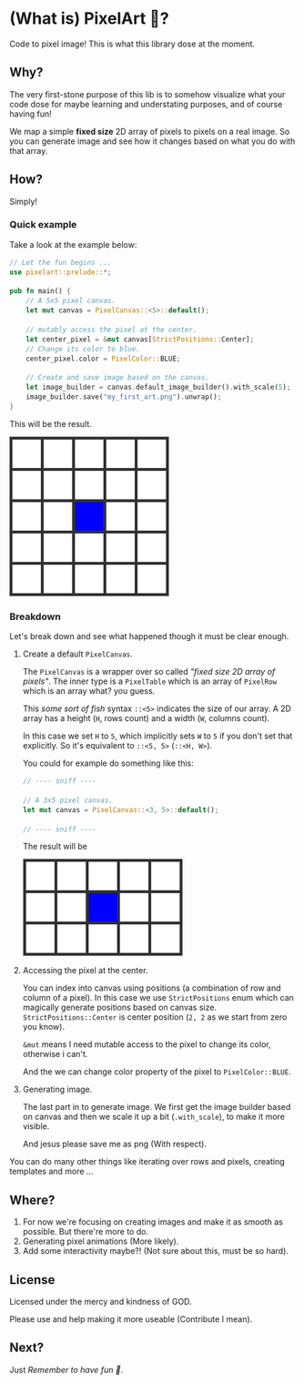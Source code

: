 # (What is) PixelArt 👾?

Code to pixel image! This is what this library dose at the moment.

## Why?

The very first-stone purpose of this lib is to somehow visualize what your code
dose for maybe learning and understating purposes, and of course having fun!

We map a simple **fixed size** 2D array of pixels to pixels on a real image. So you
can generate image and see how it changes based on what you do with that array.

## How?

Simply!

### Quick example

Take a look at the example below:

```rust
// Let the fun begins ...
use pixelart::prelude::*;

pub fn main() {
    // A 5x5 pixel canvas.
    let mut canvas = PixelCanvas::<5>::default();

    // mutably access the pixel at the center.
    let center_pixel = &mut canvas[StrictPositions::Center];
    // Change its color to blue.
    center_pixel.color = PixelColor::BLUE;

    // Create and save image based on the canvas.
    let image_builder = canvas.default_image_builder().with_scale(5);
    image_builder.save("my_first_art.png").unwrap();
}

```

This will be the result.

![alt text](arts/my_first_art.png)

### Breakdown

Let's break down and see what happened though it must be clear enough.

1. Create a default `PixelCanvas`.

    The `PixelCanvas` is a wrapper over so called _"fixed size 2D array of pixels"_.
    The inner type is a `PixelTable` which is an array of `PixelRow` which is an array what? you guess.

    This _some sort of fish_ syntax `::<5>` indicates the size of our array. A 2D array
    has a height (`H`, rows count) and a width (`W`, columns count).

    In this case we set `H` to `5`, which implicitly sets `W` to `5` if you don't set
    that explicitly. So it's equivalent to `::<5, 5>` (`::<H, W>`).

    You could for example do something like this:

    ```rust
    // ---- sniff ----

    // A 3x5 pixel canvas.
    let mut canvas = PixelCanvas::<3, 5>::default();

    // ---- sniff ----
    ```

    The result will be

    ![alt text](arts/my_mini_first_art.png)

2. Accessing the pixel at the center.

    You can index into canvas using positions (a combination of row and column of a pixel). In this case we use `StrictPositions` enum which can magically generate
    positions based on canvas size. `StrictPositions::Center` is center position (`2, 2` as we start from zero you know).

    `&mut` means I need mutable access to the pixel to change its color, otherwise i can't.

    And the we can change color property of the pixel to `PixelColor::BLUE`.

3. Generating image.

   The last part in to generate image. We first get the image builder based on canvas
   and then we scale it up a bit (`.with_scale`), to make it more visible.

   And jesus please save me as png (With respect).

You can do many other things like iterating over rows and pixels, creating templates and more ...

## Where?

1. For now we're focusing on creating images and make it as smooth as possible. But there're more to do.
2. Generating pixel animations (More likely).
3. Add some interactivity maybe?! (Not sure about this, must be so hard).

## License

Licensed under the mercy and kindness of GOD.

Please use and help making it more useable (Contribute I mean).

## Next?

Just _Remember to have fun 🍟_.
